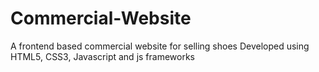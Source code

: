 # Commercial-Website
A frontend based commercial website for selling shoes
Developed using HTML5, CSS3, Javascript and js frameworks
